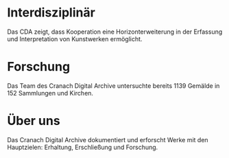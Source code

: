 # Interdisziplinär
Das CDA zeigt, dass Kooperation eine Horizonterweiterung in der Erfassung und Interpretation von Kunstwerken ermöglicht.

# Forschung
Das Team des Cranach Digital Archive untersuchte bereits 1139 Gemälde in 152 Sammlungen und Kirchen.

# Über uns
Das Cranach Digital Archive dokumentiert und erforscht Werke mit den Hauptzielen: Erhaltung, Erschließung und Forschung.